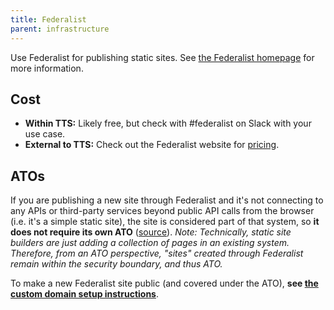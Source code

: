 ```yaml
---
title: Federalist
parent: infrastructure
---
```


Use Federalist for publishing static sites. See [the Federalist homepage](https://federalist.18f.gov) for more information.

## Cost

- **Within TTS:** Likely free, but check with #federalist on Slack with your use case.
- **External to TTS:** Check out the Federalist website for [pricing](https://federalist.18f.gov/pricing/).

## ATOs

If you are publishing a new site through Federalist and it's not connecting to any APIs or third-party services beyond public API calls from the browser (i.e. it's a simple static site), the site is considered part of that system, so **it does not require its own ATO** ([source](https://github.com/18F/before-you-ship/issues/95#issuecomment-174011747)). _Note: Technically, static site builders are just adding a collection of pages in an existing system. Therefore, from an ATO perspective, "sites" created through Federalist remain within the security boundary, and thus ATO._

To make a new Federalist site public (and covered under the ATO), **see [the custom domain setup instructions](https://federalist-docs.18f.gov/pages/how-federalist-works/custom-urls/#technical-steps-to-set-up-a-new-site)**.

